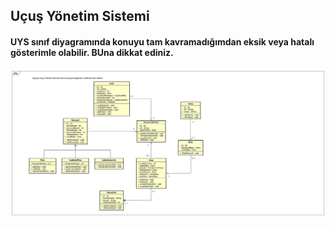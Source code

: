## Uçuş Yönetim Sistemi
#### UYS sınıf diyagramında konuyu tam kavramadığımdan eksik veya hatalı gösterimle olabilir. BUna dikkat ediniz.


![Sınıf Diyagramı Çizimi](https://github.com/deliaslan/patikaDev/blob/main/Class_Diagram/UcusYonetimSistemi/UcusYonetimSistemi.jpg?raw=true)
